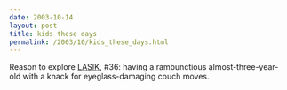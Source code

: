 ```yaml
---
date: 2003-10-14
layout: post
title: kids these days
permalink: /2003/10/kids_these_days.html
---
```


Reason to explore [LASIK](http://www.fda.gov/cdrh/lasik/), #36: having a rambunctious almost-three-year-old with a knack for eyeglass-damaging couch moves.


